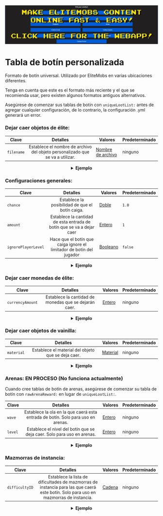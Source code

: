 [![webapp_banner.jpg](../../../img/wiki/webapp_banner.jpg)](https://magmaguy.com/webapp/webapp.html)

# Tabla de botín personalizada

Formato de botín universal. Utilizado por EliteMobs en varias ubicaciones diferentes.

Tenga en cuenta que este es el formato más reciente y el que se recomienda usar, pero existen algunos formatos antiguos alternativos.

Asegúrese de comenzar sus tablas de botín con `uniqueLootList:` antes de agregar cualquier configuración, de lo contrario, la configuración .yml generará un error.

### Dejar caer objetos de élite:

| Clave | Detalles | Valores                | Predeterminado |
| --- | :-: |-----------------------| --- |
| `filename` | Establece el nombre de archivo del objeto personalizado que se va a utilizar. | [Nombre de archivo](#filename) | ninguno |

<details>

<summary align="center"><b>Ejemplo</b></summary>

<div align="left">

```yml
uniqueLootList:
  - filename: magmaguys_toothpick.yml
```

Esto hará que el mob deje caer 1 *Palillo de dientes de MagmaGuy* con una posibilidad de caída del 100 %.

</div>

</details>

### Configuraciones generales:

| Clave | Detalles | Valores              | Predeterminado |
| --- | :-: |---------------------| --- |
| `chance` | Establece la posibilidad de que el botín caiga. | [Doble](#double)   | `1.0` |
| `amount` | Establece la cantidad de esta entrada de botín que se va a dejar caer | [Entero](#integer) | `1` |
| `ignorePlayerLevel` | Hace que el botín que caiga ignore el limitador de botín del jugador | [Booleano](#booleano) | `false` |

<details>

<summary align="center"><b>Ejemplo</b></summary>

<div align="left">

```yml
uniqueLootList:
  - filename: magmaguys_toothpick.yml
    chance: 0.5
    amount: 10
    ignorePlayerLevel: true
```

Esto hará que el mob deje caer 10 *Palillos de dientes de MagmaGuy* con una posibilidad de caída del 50 % ignorando el nivel del jugador.

</div>

</details>

### Dejar caer monedas de élite:

| Clave | Detalles | Valores              | Predeterminado |
| --- | :-: |---------------------| --- |
| `currencyAmount` | Establece la cantidad de monedas que se dejarán caer. | [Entero](#integer) | ninguno |

<details>

<summary align="center"><b>Ejemplo</b></summary>

<div align="left">

```yml
uniqueLootList:
  - currencyAmount: 344
    chance: 0.5
```
Esto hará que el mob deje caer 344 *Monedas de Élite* con una posibilidad de caída del 50 %.

</div>

</details>

### Dejar caer objetos de vainilla:

| Clave | Detalles | Valores                | Predeterminado |
| --- | :-: |-----------------------| --- |
| `material` | Establece el material del objeto que se deja caer. | [Material](#material) | ninguno |

<details>

<summary align="center"><b>Ejemplo</b></summary>

<div align="left">

```yml
uniqueLootList:
  - material: APPLE
    chance: 0.3
    amount: 5
```
Esto hará que el mob deje caer 5 *Manzanas* con una posibilidad de caída del 30 %.

</div>

</details>

### Arenas: EN PROCESO (No funciona actualmente)
Cuando cree tablas de botín de arenas, asegúrese de comenzar su tabla de botín con `rawArenaReward:` en lugar de `uniqueLootList:`.

| Clave | Detalles | Valores              | Predeterminado |
| --- | :-: |---------------------| --- |
| `wave` | Establece la ola en la que caerá esta entrada de botín. Solo para uso en arenas. | [Entero](#integer) | ninguno |
| `level` | Establece el nivel del botín que se deja caer. Solo para uso en arenas. | [Entero](#integer) | ninguno |

<details>

<summary align="center"><b>Ejemplo</b></summary>

<div align="left">

```yml
rawArenaReward:
  - material: BREAD
    wave: 1
    amount: 10
    chance: 0.5
  - filename: magmaguys_toothpick.yml
    wave: 1
    level: 2
```
Cuando los jugadores superen la primera oleada, esto hará que la arena deje caer 10 *Panes* con una posibilidad de caída del 50 % y 1 *Palillo de dientes de MagmaGuy* de nivel 2 con una posibilidad de caída del 100 %.

</div>

</details>

### Mazmorras de instancia:

| Clave | Detalles | Valores            | Predeterminado |
| --- | :-: |-------------------| --- |
| `difficultyID` | Establece la lista de dificultades de mazmorras de instancia para las que caerá este botín. Solo para uso en mazmorras de instancia. | [Cadena](#string) | ninguno |

<details>

<summary align="center"><b>Ejemplo</b></summary>

<div align="left">

```yml
uniqueLootList:
  - filename: magmaguys_toothpick.yml
    chance: 0.5
    difficultyID:
    - 1
    - 2
```
Esto hará que el mob deje caer 1 *Palillo de dientes de MagmaGuy* con una posibilidad de caída del 50 % si los jugadores vencieron al jefe en la dificultad 1 o 2.

</div>

</details>
